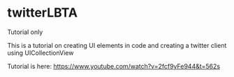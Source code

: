# twitterLBTA
Tutorial only

This is a tutorial on creating UI elements in code and creating a twitter client using UICollectionView

Tutorial is here: https://www.youtube.com/watch?v=2fcf9yFe944&t=562s
